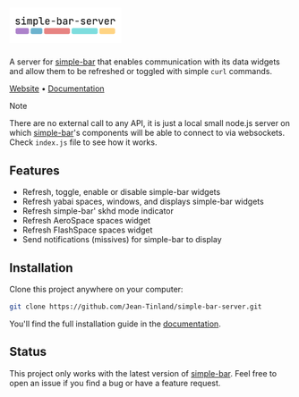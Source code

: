 # <img src="./images/logo-simple-bar-server.png" width="200" alt="simple-bar-server" />

A server for [simple-bar](https://github.com/Jean-Tinland/simple-bar) that enables communication with its data widgets and allow them to be refreshed or toggled with simple `curl` commands.

[Website](https://www.jeantinland.com/toolbox/simple-bar-server) • [Documentation](https://www.jeantinland.com/en/toolbox/simple-bar-server/documentation)

> [!NOTE]
> There are no external call to any API, it is just a local small node.js server on which [simple-bar](https://github.com/Jean-Tinland/simple-bar)'s components will be able to connect to via websockets.
> Check `index.js` file to see how it works.

## Features

- Refresh, toggle, enable or disable simple-bar widgets
- Refresh yabai spaces, windows, and displays simple-bar widgets
- Refresh simple-bar' skhd mode indicator
- Refresh AeroSpace spaces widget
- Refresh FlashSpace spaces widget
- Send notifications (missives) for simple-bar to display

## Installation

Clone this project anywhere on your computer:

```bash
git clone https://github.com/Jean-Tinland/simple-bar-server.git
```

You'll find the full installation guide in the [documentation](https://www.jeantinland.com/toolbox/simple-bar-server/documentation/installation/).

## Status

This project only works with the latest version of [simple-bar](https://github.com/Jean-Tinland/simple-bar). Feel free to open an issue if you find a bug or have a feature request.
